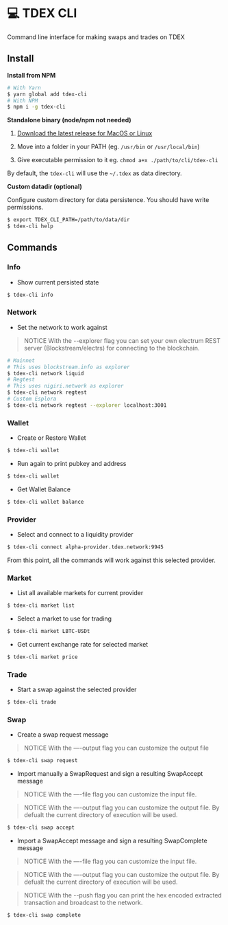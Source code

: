 # 💻 TDEX CLI
Command line interface for making swaps and trades on TDEX

## Install

**Install from NPM**


```sh
# With Yarn
$ yarn global add tdex-cli
# With NPM
$ npm i -g tdex-cli
```

**Standalone binary (node/npm not needed)**


1. [Download the latest release for MacOS or Linux](https://github.com/tdex-network/tdex-cli/releases)

2. Move into a folder in your PATH (eg. `/usr/bin` or `/usr/local/bin`)

3. Give executable permission to it eg. `chmod a+x ./path/to/cli/tdex-cli`


By default, the `tdex-cli` will use the `~/.tdex` as data directory.

**Custom datadir (optional)**

Configure custom directory for data persistence. You should have write permissions. 

```sh
$ export TDEX_CLI_PATH=/path/to/data/dir 
$ tdex-cli help
```

## Commands


### Info

* Show current persisted state

```sh
$ tdex-cli info
```

### Network

* Set the network to work against 

> NOTICE With the --explorer flag you can set your own electrum REST server (Blockstream/electrs) for connecting to the blockchain.

```sh
# Mainnet
# This uses blockstream.info as explorer
$ tdex-cli network liquid
# Regtest
# This uses nigiri.network as explorer
$ tdex-cli network regtest
# Custom Esplora 
$ tdex-cli network regtest --explorer localhost:3001
```

### Wallet 

* Create or Restore Wallet

```sh
$ tdex-cli wallet
```

* Run again to print pubkey and address

```sh
$ tdex-cli wallet
```

* Get Wallet Balance

```sh
$ tdex-cli wallet balance
```

### Provider

* Select and connect to a liquidity provider

```sh
$ tdex-cli connect alpha-provider.tdex.network:9945
```
From this point, all the commands will work against this selected provider.


### Market

* List all available markets for current provider

```sh
$ tdex-cli market list
```

* Select a market to use for trading

```sh
$ tdex-cli market LBTC-USDt
```

* Get current exchange rate for selected market

```sh
$ tdex-cli market price
```

### Trade

* Start a swap against the selected provider

```sh
$ tdex-cli trade 
```


### Swap

* Create a swap request message

> NOTICE With the —-output flag you can customize the output file

```sh
$ tdex-cli swap request
```

* Import manually a SwapRequest and sign a resulting SwapAccept message

> NOTICE With the —-file flag you can customize the input file.

> NOTICE With the —-output flag you can customize the output file. By defualt the current directory of execution will be used.

```sh
$ tdex-cli swap accept
```

* Import a SwapAccept message and sign a resulting SwapComplete message 

> NOTICE With the —-file flag you can customize the input file.

> NOTICE With the —-output flag you can customize the output file. By defualt the current directory of execution will be used.

> NOTICE With the --push flag you can print the hex encoded extracted transaction and broadcast to the network.

```sh
$ tdex-cli swap complete
```

